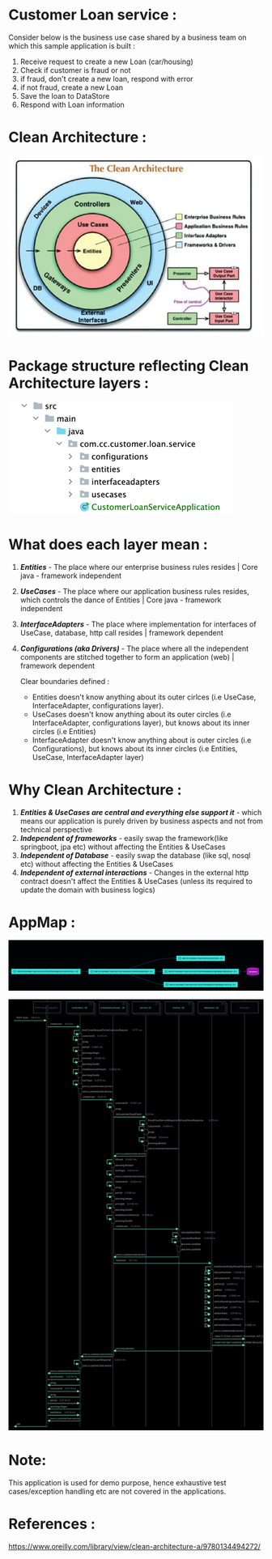 
# Customer Loan service :
Consider below is the business use case shared by a business team on which this sample application is built :
1. Receive request to create a new Loan (car/housing)
2. Check if customer is fraud or not
3. if fraud, don't create a new loan, respond with error
4. if not fraud, create a new Loan
5. Save the loan to DataStore
6. Respond with Loan information

# Clean Architecture :

![](images/Clean_Architecture.png)

# Package structure reflecting Clean Architecture layers :

![](images/Package_Structure.png)

# What does each layer mean :

1. **_Entities_** - The place where our enterprise business rules resides | Core java - framework independent
2. **_UseCases_** - The place where our application business rules resides, which controls the dance of Entities |  Core java - framework independent
3. **_InterfaceAdapters_** - The place where implementation for interfaces of UseCase, database, http call resides | framework dependent
4. **_Configurations (aka Drivers)_** - The place where all the independent components are stitched together to form an application (web) | framework dependent


    Clear boundaries defined :
    - Entities doesn't know anything about its outer cirlces  (i.e UseCase, InterfaceAdapter, configurations layer).
    - UseCases doesn't know anything about its outer circles  (i.e InterfaceAdapter, configurations layer), but knows about its inner circles (i.e Entities)
    - InterfaceAdapter doesn't know anything about is outer circles (i.e Configurations), but knows about its inner circles (i.e Entities, UseCase, InterfaceAdapter layer)

# Why Clean Architecture :

1. _**Entities & UseCases are central and everything else support  it**_ - which means our application is purely driven by business aspects and not from technical perspective
2. **_Independent of frameworks_**  - easily swap the framework(like springboot, jpa etc) without affecting the Entities & UseCases
3. **_Independent of Database_** - easily swap the database (like sql, nosql etc) without affecting the Entities & UseCases
4. **_Independent of external interactions_** - Changes in the external http contract doesn't affect the Entities & UseCases (unless its required to update the domain with business logics) 

# AppMap :

![](images/Dependency_Map.png)

![](images/appMap.svg)
# Note:
This application is used for demo purpose, hence exhaustive test cases/exception handling etc are not covered in the applications.

# References :
https://www.oreilly.com/library/view/clean-architecture-a/9780134494272/